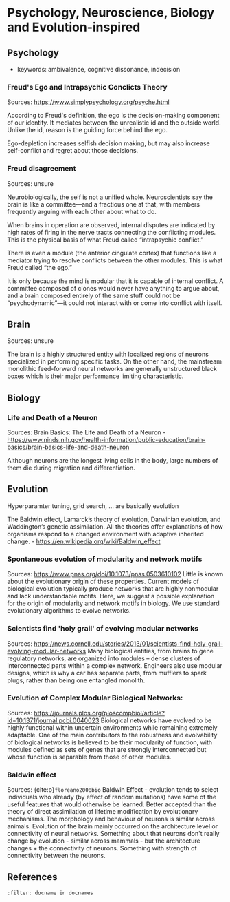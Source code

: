# Psychology, Neuroscience, Biology and Evolution-inspired


## Psychology

- keywords: ambivalence, cognitive dissonance, indecision

### Freud's Ego and Intrapsychic Conclicts Theory
Sources: https://www.simplypsychology.org/psyche.html

According to Freud's definition, the ego is the decision-making component of our identity. It mediates between the unrealistic id and the outside world. Unlike the id, reason is the guiding force behind the ego.

Ego-depletion increases selfish decision making, but may also increase self-conflict and regret about those decisions. 

### Freud disagreement
Sources: unsure

Neurobiologically, the self is not a unified whole. Neuroscientists say the brain is like a committee—and a fractious one at that, with members frequently arguing with each other about what to do.

When brains in operation are observed, internal disputes are indicated by high rates of firing in the nerve tracts connecting the conflicting modules. This is the physical basis of what Freud called “intrapsychic conflict.”

There is even a module (the anterior cingulate cortex) that functions like a mediator trying to resolve conflicts between the other modules. This is what Freud called “the ego.”

It is only because the mind is modular that it is capable of internal conflict. A committee composed of clones would never have anything to argue about, and a brain composed entirely of the same stuff could not be “psychodynamic”—it could not interact with or come into conflict with itself.


## Brain
Sources: unsure

The brain is a highly structured entity with localized regions of neurons specialized in performing specific tasks. On the other hand, the mainstream monolithic feed-forward neural networks are generally unstructured black boxes which is their major performance limiting characteristic. 


## Biology
### Life and Death of a Neuron

Sources: Brain Basics: The Life and Death of a Neuron - https://www.ninds.nih.gov/health-information/public-education/brain-basics/brain-basics-life-and-death-neuron

Although neurons are the longest living cells in the body, large numbers of them die during migration and differentiation. 


## Evolution

Hyperparamter tuning, grid search, ... are basically evolution

The Baldwin effect, Lamarck’s theory of evolution, Darwinian evolution, and Waddington’s genetic assimilation. All the theories offer explanations of how organisms respond to a changed environment with adaptive inherited change. - https://en.wikipedia.org/wiki/Baldwin_effect



### Spontaneous evolution of modularity and network motifs
Sources: https://www.pnas.org/doi/10.1073/pnas.0503610102
Little is known about the evolutionary origin of these properties. Current models of biological evolution typically produce networks that are highly nonmodular and lack understandable motifs. Here, we suggest a possible explanation for the origin of modularity and network motifs in biology. We use standard evolutionary algorithms to evolve networks. 

### Scientists find 'holy grail' of evolving modular networks
Sources: https://news.cornell.edu/stories/2013/01/scientists-find-holy-grail-evolving-modular-networks
Many biological entities, from brains to gene regulatory networks, are organized into modules – dense clusters of interconnected parts within a complex network. Engineers also use modular designs, which is why a car has separate parts, from mufflers to spark plugs, rather than being one entangled monolith.



### Evolution of Complex Modular Biological Networks:
Sources: https://journals.plos.org/ploscompbiol/article?id=10.1371/journal.pcbi.0040023
Biological networks have evolved to be highly functional within uncertain environments while remaining extremely adaptable. One of the main contributors to the robustness and evolvability of biological networks is believed to be their modularity of function, with modules defined as sets of genes that are strongly interconnected but whose function is separable from those of other modules. 


### Baldwin effect
Sources: {cite:p}`floreano2008bio`
Baldwin Effect - evolution tends to select individuals who already (by effect of random mutations) have some of the useful features that would otherwise be learned. Better accepted than the theory of direct assimilation of lifetime modification by evolutionary mechanisms.
The morphology and behaviour of neurons is similar across animals. Evolution of the brain mainly occurred on the architecture level or connectivity of neural networks.
Something about that neurons don't really change by evolution - similar across mammals - but the architecture changes + the connectivity of neurons. Something with strength of connectivity between the neurons. 











## References
```{bibliography}
:filter: docname in docnames
```
